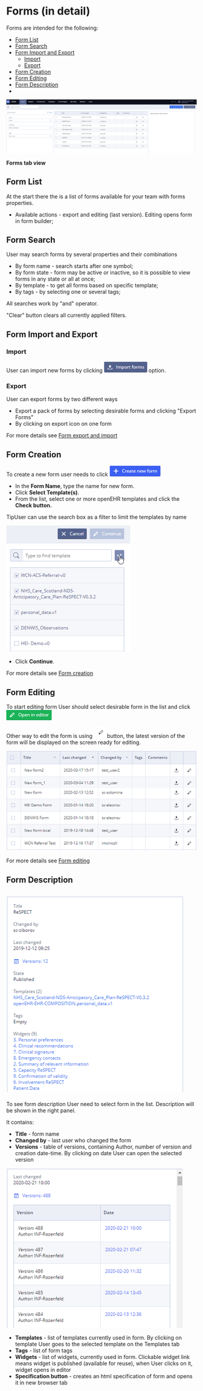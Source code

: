 # Forms \(in detail\)

Forms are intended for the following:

* [Form List](./#Forms%28indetail%29-FormList)
* [Form Search](./#Forms%28indetail%29-FormSearch)
* [Form Import and Export](./#Forms%28indetail%29-FormImportandExport)
  * [Import](./#Forms%28indetail%29-Import)
  * [Export](./#Forms%28indetail%29-Export)
* [Form Creation](./#Forms%28indetail%29-FormCreation)
* [Form Editing](./#Forms%28indetail%29-FormEditing)
* [Form Description](./#Forms%28indetail%29-FormDescription)
* 
![](../.gitbook/assets/34833645.png)

**Forms tab view**

## Form List <a id="Forms(indetail)-FormList"></a>

At the start there the is a list of forms available for your team with forms properties.

* Available actions - export and editing \(last version\). Editing opens form in form builder;

## Form Search <a id="Forms(indetail)-FormSearch"></a>

User may search forms by several properties and their combinations

* By form name - search starts after one symbol;
* By form state - form may be active or inactive, so it is possible to view forms in any state or all at once;
* By template - to get all forms based on specific template;
* By tags - by selecting one or several tags;

All searches work by "and" operator.

"Clear" button clears all currently applied filters.

## Form Import and Export <a id="Forms(indetail)-FormImportandExport"></a>

### Import <a id="Forms(indetail)-Import"></a>

User can import new forms by clicking ![](../.gitbook/assets/34833646.png) option.

### Export <a id="Forms(indetail)-Export"></a>

 User can export forms by two different ways

*  Export a pack of forms by selecting desirable forms and clicking "Export Forms"
* By clicking on export icon on one form

For more details see  [Form export and import](ehr-forms-form-export-and-import.md)

## Form Creation <a id="Forms(indetail)-FormCreation"></a>

To create a new form user needs to click ![](../.gitbook/assets/34833647.png)

* In the **Form Name**, type the name for  new form.
* Click **Select Template\(s\)**.
* From the list, select one or more openEHR templates and click the **Check button.**

TipUser can use the search box as a filter to limit the templates by name

![](../.gitbook/assets/34838030.png)

* Click **Continue**.

For more details see [Form creation](ehr-forms-form-creation.md)

## Form Editing <a id="Forms(indetail)-FormEditing"></a>

To start editing form User should select desirable form in the list and click ![](../.gitbook/assets/34833648.png)

Other way to edit the form is using ![](../.gitbook/assets/34835111.png)button, the latest version of the form will be displayed on the screen ready for editing.

![](../.gitbook/assets/34838018.png)

For more details see [Form editing](ehr-forms-form-editing/)

## Form Description <a id="Forms(indetail)-FormDescription"></a>

## ![](../.gitbook/assets/34833649.png) <a id="Forms(indetail)-"></a>

To see form description User need to select form in the list. Description will be shown in the right panel.

It contains:

* **Title** - form name
* **Changed by** - last user who changed the form
* **Versions** - table of versions, containing  Author, number of version and creation date-time. By clicking on date User can open the selected version

![](../.gitbook/assets/34835116.png)

* **Templates** - list of templates currently used in form. By clicking on template User goes to the selected template on the Templates tab
* **Tags** - list of form tags
* **Widgets** - list of widgets, currently used in form. Clickable widget link means widget is published \(available for reuse\), when User clicks on it, widget opens in editor
* **Specification button** - creates an html specification of form and opens it in new browser tab 

